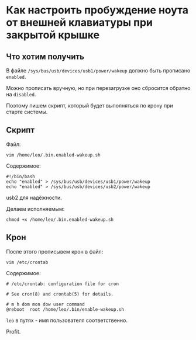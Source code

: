 # Как настроить пробуждение ноута от внешней клавиатуры при закрытой крышке

## Что хотим получить

В файле `/sys/bus/usb/devices/usb1/power/wakeup` должно быть прописано `enabled`.

Можно прописать вручную, но при перезагрузке оно сбросится обратно на `disabled`.

Поэтому пишем скрипт, который будет выполняться по крону при старте системы.

## Скрипт

Файл:

```shell
vim /home/leo/.bin.enabled-wakeup.sh
```

Содержимое:

```
#!/bin/bash
echo "enabled" > /sys/bus/usb/devices/usb1/power/wakeup
echo "enabled" > /sys/bus/usb/devices/usb2/power/wakeup
```

usb2 для надёжности.

Делаем исполняемым:

```shell
chmod +x /home/leo/.bin.enabled-wakeup.sh
```

## Крон

После этого прописывем крон в файл:

```shell
vim /etc/crontab
```

Содержимое:

```
# /etc/crontab: configuration file for cron

# See cron(8) and crontab(5) for details.

# m h dom mon dow user command
@reboot  root /home/leo/.bin/enable-wakeup.sh
```

`leo` в путях - имя пользователя соответственно.

Profit.

